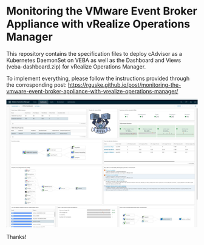 # Monitoring the VMware Event Broker Appliance with vRealize Operations Manager

This repository contains the specification files to deploy cAdvisor as a Kubernetes DaemonSet on VEBA as well as the Dashboard and Views (veba-dashboard.zip) for vRealize Operations Manager.

To implement everything, please follow the instructions provided through the corrosponding post: https://rguske.github.io/post/monitoring-the-vmware-event-broker-appliance-with-vrealize-operations-manager/

![vROps Dashboard to monitor VEBA](vrops-dashboard-to-monitor-veba.jpg)

Thanks!

